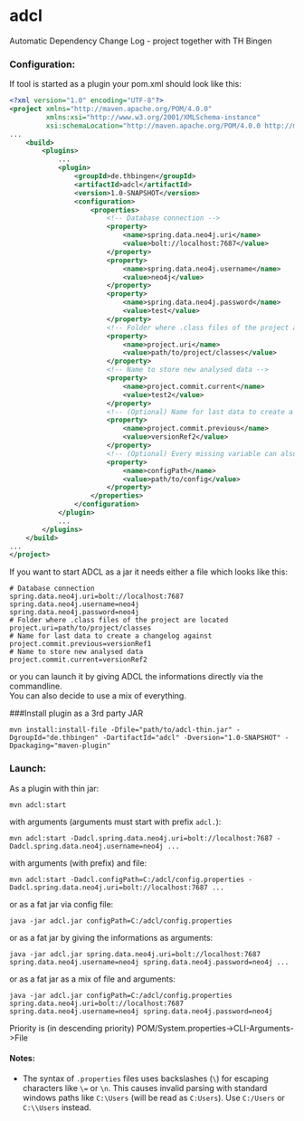 # adcl
Automatic Dependency Change Log - project together with TH Bingen

### Configuration:   
If tool is started as a plugin your pom.xml should look like this:
```xml
<?xml version="1.0" encoding="UTF-8"?>
<project xmlns="http://maven.apache.org/POM/4.0.0"
         xmlns:xsi="http://www.w3.org/2001/XMLSchema-instance"
         xsi:schemaLocation="http://maven.apache.org/POM/4.0.0 http://maven.apache.org/xsd/maven-4.0.0.xsd">
...
    <build>
        <plugins>
            ...
            <plugin>
                <groupId>de.thbingen</groupId>
                <artifactId>adcl</artifactId>
                <version>1.0-SNAPSHOT</version>
                <configuration>
                    <properties>
                        <!-- Database connection --> 
                        <property>
                            <name>spring.data.neo4j.uri</name>
                            <value>bolt://localhost:7687</value>
                        </property>
                        <property>
                            <name>spring.data.neo4j.username</name>
                            <value>neo4j</value>
                        </property>
                        <property>
                            <name>spring.data.neo4j.password</name>
                            <value>test</value>
                        </property>
                        <!-- Folder where .class files of the project are located  -->
                        <property>
                            <name>project.uri</name>
                            <value>path/to/project/classes</value>
                        </property>
                        <!-- Name to store new analysed data -->
                        <property>
                            <name>project.commit.current</name>
                            <value>test2</value>
                        </property>
                        <!-- (Optional) Name for last data to create a changelog against -->
                        <property>
                            <name>project.commit.previous</name>
                            <value>versionRef2</value>
                        </property>
                        <!-- (Optional) Every missing variable can also be loaded from a file. See properties definition -->
                        <property>
                            <name>configPath</name>
                            <value>path/to/config</value>
                        </property>
                    </properties>
                </configuration>
            </plugin>
            ...
        </plugins>
    </build>
...
</project>
```

If you want to start ADCL as a jar it needs either a file which looks like this:  
```properties
# Database connection  
spring.data.neo4j.uri=bolt://localhost:7687
spring.data.neo4j.username=neo4j
spring.data.neo4j.password=neo4j
# Folder where .class files of the project are located  
project.uri=path/to/project/classes
# Name for last data to create a changelog against
project.commit.previous=versionRef1
# Name to store new analysed data  
project.commit.current=versionRef2
```
or you can launch it by giving ADCL the informations directly via the commandline.  
You can also decide to use a mix of everything.  

###Install plugin as a 3rd party JAR  
```shell script
mvn install:install-file -Dfile="path/to/adcl-thin.jar" -DgroupId="de.thbingen" -DartifactId="adcl" -Dversion="1.0-SNAPSHOT" -Dpackaging="maven-plugin"
```
### Launch:  
As a plugin with thin jar:  
```shell script
mvn adcl:start  
```
with arguments (arguments must start with prefix `adcl.`):
```shell script
mvn adcl:start -Dadcl.spring.data.neo4j.uri=bolt://localhost:7687 -Dadcl.spring.data.neo4j.username=neo4j ...
```
with arguments (with prefix) and file:
```shell script
mvn adcl:start -Dadcl.configPath=C:/adcl/config.properties -Dadcl.spring.data.neo4j.uri=bolt://localhost:7687 ...
```
or as a fat jar via config file:
```shell script
java -jar adcl.jar configPath=C:/adcl/config.properties
```
or as a fat jar by giving the informations as arguments:
```shell script
java -jar adcl.jar spring.data.neo4j.uri=bolt://localhost:7687 spring.data.neo4j.username=neo4j spring.data.neo4j.password=neo4j ...                                                 
```
or as a fat jar as a mix of file and arguments:
```shell script
java -jar adcl.jar configPath=C:/adcl/config.properties spring.data.neo4j.uri=bolt://localhost:7687 spring.data.neo4j.username=neo4j spring.data.neo4j.password=neo4j                                                
```
Priority is (in descending priority) POM/System.properties->CLI-Arguments->File  

#### Notes:
- The syntax of `.properties` files uses backslashes (`\`) for escaping characters like `\=` or `\n`. This causes invalid parsing with standard windows paths like `C:\Users` (will be read as `C:Users`). Use `C:/Users` or `C:\\Users` instead.

